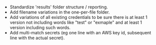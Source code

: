 - Standardize 'results' folder structure / reporting.
- Add filename variations in the one-per-file folder.
- Add variations of all existing credentials to be sure there is at least 1 version not including words like "test" or "exmaple" and at least 1 version including such words.
- Add multi-match secrets (eg one line with an AWS key id, subsequent line with the actual secret).

